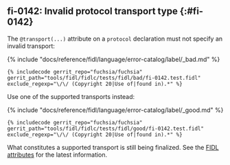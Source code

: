 ## fi-0142: Invalid protocol transport type {:#fi-0142}

The `@transport(...)` attribute on a `protocol` declaration must not specify an
invalid transport:

{% include "docs/reference/fidl/language/error-catalog/label/_bad.md" %}

```fidl
{% includecode gerrit_repo="fuchsia/fuchsia" gerrit_path="tools/fidl/fidlc/tests/fidl/bad/fi-0142.test.fidl" exclude_regexp="\/\/ (Copyright 20|Use of|found in).*" %}
```

Use one of the supported transports instead:

{% include "docs/reference/fidl/language/error-catalog/label/_good.md" %}

```fidl
{% includecode gerrit_repo="fuchsia/fuchsia" gerrit_path="tools/fidl/fidlc/tests/fidl/good/fi-0142.test.fidl" exclude_regexp="\/\/ (Copyright 20|Use of|found in).*" %}
```

What constitutes a supported transport is still being finalized. See the [FIDL
attributes][0142-fidl-attributes] for the latest information.

[0142-fidl-attributes]: /docs/reference/fidl/language/attributes.md#transport
